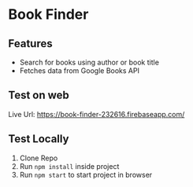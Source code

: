 # Book Finder
## Features
- Search for books using author or book title
- Fetches data from Google Books API

## Test on web 
Live Url: https://book-finder-232616.firebaseapp.com/

## Test Locally
1. Clone Repo
2. Run `npm install` inside project
3. Run `npm start` to start project in browser